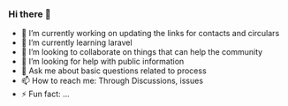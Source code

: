 ### Hi there 👋

<!--
**epfindia/epfindia** is a ✨ _special_ ✨ repository because its `README.md` (this file) appears on your GitHub profile.

Here are some ideas to get you started:
-->
- 🔭 I’m currently working on updating the links for contacts and circulars
- 🌱 I’m currently learning laravel
- 👯 I’m looking to collaborate on things that can help the community
- 🤔 I’m looking for help with public information
- 💬 Ask me about basic questions related to process
- 📫 How to reach me: Through Discussions, issues
- ⚡ Fun fact: ...

